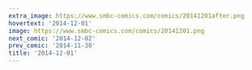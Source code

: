 ```yaml
---
extra_image: https://www.smbc-comics.com/comics/20141201after.png
hovertext: '2014-12-01'
image: https://www.smbc-comics.com/comics/20141201.png
next_comic: '2014-12-02'
prev_comic: '2014-11-30'
title: '2014-12-01'
---
```


